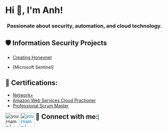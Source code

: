 <h1>Hi 👋, I'm Anh! <a href="https://www.linkedin.com/in/hoanganhnn/"> </a>
<h3 align="center">Passionate about security, automation, and cloud technology.</h3>
 
<h2>🛡️ Information Security Projects</h2>
 
- [Creating Honeynet](https://github.com/hoangannnhhh/SIEM-reports)

- [Microsoft Sentinel]

<h2>📜 Certifications:</h2>
 
  - [Network+](Link)
  - [Amazon Web Services Cloud Practioner](https://www.credly.com/earner/earned/badge/4338f178-f14e-44ed-9284-db7e8b08eff5)
  - [Professional Scrum Master](https://www.credly.com/earner/earned/badge/e23763af-8265-48dc-8780-fb1c3474a57a)
  

<h2 style="display: inline;">🤳 Connect with me:</h2>
<a href="https://twitter.com/hoangannnhhh"><img align="left" alt="yourname | Twitter" width="45px" src="https://vectorified.com/images/twitter-icon-black-34.jpg" /></a>
<a href="https://www.linkedin.com/in/hoangannnhhh" style="color: #0077B5; border: 1px solid #0077B5;">
  <img align="left" alt="yourname | LinkedIn" width="45px" src="https://pngmind.com/wp-content/uploads/2019/08/Linkedin-Logo-Png-Transparent-Background-1.png" />

